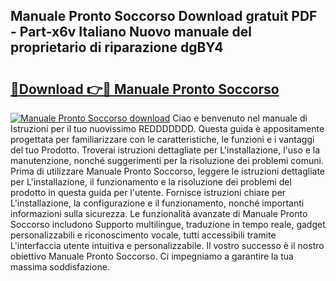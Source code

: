 ## Manuale Pronto Soccorso Download gratuit PDF - Part-x6v Italiano Nuovo manuale del proprietario di riparazione dgBY4

# <h2><a href="http://dfe2k5.blite.top/?on=Manuale+Pronto+Soccorso">🔗Download 👉🔴 Manuale Pronto Soccorso</a></h2>

[![Manuale Pronto Soccorso download](https://i.imgur.com/lujVjoI.png)](http://dfe2k5.blite.top/?on=Manuale+Pronto+Soccorso)
Ciao e benvenuto nel manuale di Istruzioni per il tuo nuovissimo REDDDDDDD. Questa guida è appositamente progettata per familiarizzare con le caratteristiche, le funzioni e i vantaggi del tuo Prodotto. Troverai istruzioni dettagliate per L'installazione, l'uso e la manutenzione, nonché suggerimenti per la risoluzione dei problemi comuni. Prima di utilizzare Manuale Pronto Soccorso, leggere le istruzioni dettagliate per L'installazione, il funzionamento e la risoluzione dei problemi del prodotto in questa guida per l'utente. Fornisce istruzioni chiare per L'installazione, la configurazione e il funzionamento, nonché importanti informazioni sulla sicurezza. Le funzionalità avanzate di Manuale Pronto Soccorso includono Supporto multilingue, traduzione in tempo reale, gadget personalizzabili e riconoscimento vocale, tutti accessibili tramite L'interfaccia utente intuitiva e personalizzabile. Il vostro successo è il nostro obiettivo Manuale Pronto Soccorso. Ci impegniamo a garantire la tua massima soddisfazione.
